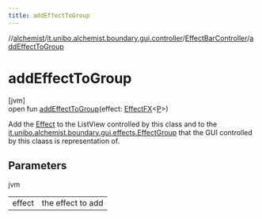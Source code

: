```yaml
---
title: addEffectToGroup
---
```

//[alchemist](../../../index.html)/[it.unibo.alchemist.boundary.gui.controller](../index.html)/[EffectBarController](index.html)/[addEffectToGroup](add-effect-to-group.html)



# addEffectToGroup



[jvm]\
open fun [addEffectToGroup](add-effect-to-group.html)(effect: [EffectFX](../../it.unibo.alchemist.boundary.gui.effects/-effect-f-x/index.html)<[P](../../it.unibo.alchemist.boundary.monitor/-f-x-step-monitor/index.html)>)



Add the [Effect](../../it.unibo.alchemist.boundary.gui.effects/-effect-f-x/index.html) to the ListView controlled by this class and to the [it.unibo.alchemist.boundary.gui.effects.EffectGroup](../../it.unibo.alchemist.boundary.gui.effects/-effect-group/index.html) that the GUI controlled by this claass is representation of.



## Parameters


jvm

| | |
|---|---|
| effect | the effect to add |





